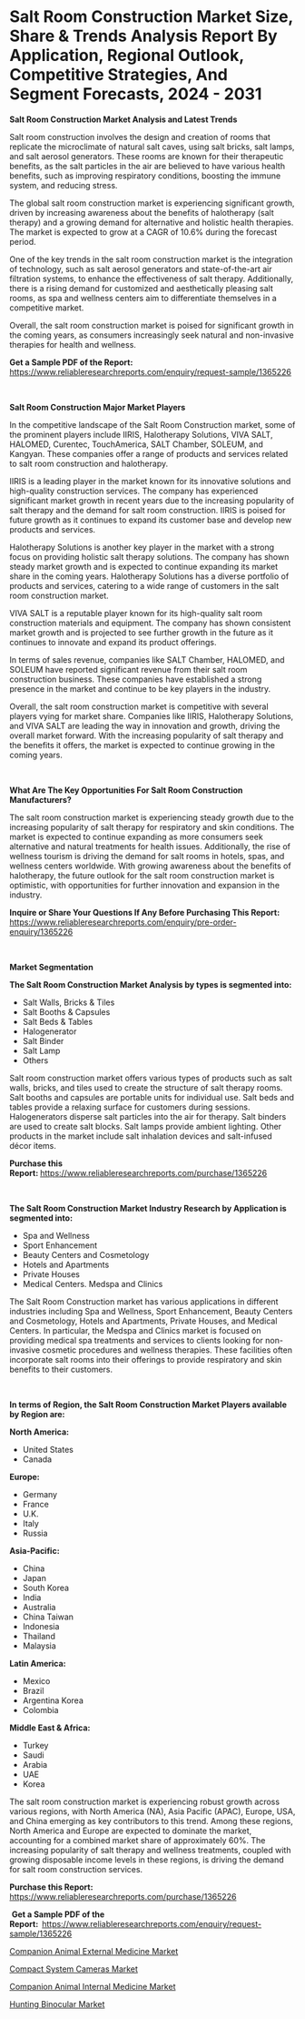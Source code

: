 <p><h1>Salt Room Construction Market Size, Share & Trends Analysis Report By Application, Regional Outlook, Competitive Strategies, And Segment Forecasts, 2024 - 2031</h1></p><p><strong>Salt Room Construction Market Analysis and Latest Trends</strong></p>
<p><p>Salt room construction involves the design and creation of rooms that replicate the microclimate of natural salt caves, using salt bricks, salt lamps, and salt aerosol generators. These rooms are known for their therapeutic benefits, as the salt particles in the air are believed to have various health benefits, such as improving respiratory conditions, boosting the immune system, and reducing stress.</p><p>The global salt room construction market is experiencing significant growth, driven by increasing awareness about the benefits of halotherapy (salt therapy) and a growing demand for alternative and holistic health therapies. The market is expected to grow at a CAGR of 10.6% during the forecast period.</p><p>One of the key trends in the salt room construction market is the integration of technology, such as salt aerosol generators and state-of-the-art air filtration systems, to enhance the effectiveness of salt therapy. Additionally, there is a rising demand for customized and aesthetically pleasing salt rooms, as spa and wellness centers aim to differentiate themselves in a competitive market.</p><p>Overall, the salt room construction market is poised for significant growth in the coming years, as consumers increasingly seek natural and non-invasive therapies for health and wellness.</p></p>
<p><strong>Get a Sample PDF of the Report:&nbsp;</strong> <a href="https://www.reliableresearchreports.com/enquiry/request-sample/1365226">https://www.reliableresearchreports.com/enquiry/request-sample/1365226</a></p>
<p>&nbsp;</p>
<p><strong>Salt Room Construction Major Market Players</strong></p>
<p><p>In the competitive landscape of the Salt Room Construction market, some of the prominent players include IIRIS, Halotherapy Solutions, VIVA SALT, HALOMED, Curentec, TouchAmerica, SALT Chamber, SOLEUM, and Kangyan. These companies offer a range of products and services related to salt room construction and halotherapy.</p><p>IIRIS is a leading player in the market known for its innovative solutions and high-quality construction services. The company has experienced significant market growth in recent years due to the increasing popularity of salt therapy and the demand for salt room construction. IIRIS is poised for future growth as it continues to expand its customer base and develop new products and services.</p><p>Halotherapy Solutions is another key player in the market with a strong focus on providing holistic salt therapy solutions. The company has shown steady market growth and is expected to continue expanding its market share in the coming years. Halotherapy Solutions has a diverse portfolio of products and services, catering to a wide range of customers in the salt room construction market.</p><p>VIVA SALT is a reputable player known for its high-quality salt room construction materials and equipment. The company has shown consistent market growth and is projected to see further growth in the future as it continues to innovate and expand its product offerings.</p><p>In terms of sales revenue, companies like SALT Chamber, HALOMED, and SOLEUM have reported significant revenue from their salt room construction business. These companies have established a strong presence in the market and continue to be key players in the industry.</p><p>Overall, the salt room construction market is competitive with several players vying for market share. Companies like IIRIS, Halotherapy Solutions, and VIVA SALT are leading the way in innovation and growth, driving the overall market forward. With the increasing popularity of salt therapy and the benefits it offers, the market is expected to continue growing in the coming years.</p></p>
<p>&nbsp;</p>
<p><strong>What Are The Key Opportunities For Salt Room Construction Manufacturers?</strong></p>
<p><p>The salt room construction market is experiencing steady growth due to the increasing popularity of salt therapy for respiratory and skin conditions. The market is expected to continue expanding as more consumers seek alternative and natural treatments for health issues. Additionally, the rise of wellness tourism is driving the demand for salt rooms in hotels, spas, and wellness centers worldwide. With growing awareness about the benefits of halotherapy, the future outlook for the salt room construction market is optimistic, with opportunities for further innovation and expansion in the industry.</p></p>
<p><strong>Inquire or Share Your Questions If Any Before Purchasing This Report:</strong> <a href="https://www.reliableresearchreports.com/enquiry/pre-order-enquiry/1365226">https://www.reliableresearchreports.com/enquiry/pre-order-enquiry/1365226</a></p>
<p>&nbsp;</p>
<p><strong>Market Segmentation</strong></p>
<p><strong>The Salt Room Construction Market Analysis by types is segmented into:</strong></p>
<p><ul><li>Salt Walls, Bricks & Tiles</li><li>Salt Booths & Capsules</li><li>Salt Beds & Tables</li><li>Halogenerator</li><li>Salt Binder</li><li>Salt Lamp</li><li>Others</li></ul></p>
<p><p>Salt room construction market offers various types of products such as salt walls, bricks, and tiles used to create the structure of salt therapy rooms. Salt booths and capsules are portable units for individual use. Salt beds and tables provide a relaxing surface for customers during sessions. Halogenerators disperse salt particles into the air for therapy. Salt binders are used to create salt blocks. Salt lamps provide ambient lighting. Other products in the market include salt inhalation devices and salt-infused décor items.</p></p>
<p><strong>Purchase this Report:&nbsp;</strong><a href="https://www.reliableresearchreports.com/purchase/1365226">https://www.reliableresearchreports.com/purchase/1365226</a></p>
<p>&nbsp;</p>
<p><strong>The Salt Room Construction Market Industry Research by Application is segmented into:</strong></p>
<p><ul><li>Spa and Wellness</li><li>Sport Enhancement</li><li>Beauty Centers and Cosmetology</li><li>Hotels and Apartments</li><li>Private Houses</li><li>Medical Centers. Medspa and Clinics</li></ul></p>
<p><p>The Salt Room Construction market has various applications in different industries including Spa and Wellness, Sport Enhancement, Beauty Centers and Cosmetology, Hotels and Apartments, Private Houses, and Medical Centers. In particular, the Medspa and Clinics market is focused on providing medical spa treatments and services to clients looking for non-invasive cosmetic procedures and wellness therapies. These facilities often incorporate salt rooms into their offerings to provide respiratory and skin benefits to their customers.</p></p>
<p>&nbsp;</p>
<p><strong>In terms of Region, the Salt Room Construction Market Players available by Region are:</strong></p>
<p>
    <p> <strong> North America: </strong>
        <ul>
            <li>United States</li>
            <li>Canada</li>
        </ul>
        </p> 
    <p> <strong> Europe: </strong>
        <ul>
            <li>Germany</li>
            <li>France</li>
            <li>U.K.</li>
            <li>Italy</li>
            <li>Russia</li>
        </ul>
        </p> 
    <p> <strong> Asia-Pacific: </strong>
        <ul>
            <li>China</li>
            <li>Japan</li>
            <li>South Korea</li>
            <li>India</li>
            <li>Australia</li>
            <li>China Taiwan</li>
            <li>Indonesia</li>
            <li>Thailand</li>
            <li>Malaysia</li>
        </ul>
        </p> 
    <p> <strong> Latin America: </strong>
        <ul>
            <li>Mexico</li>
            <li>Brazil</li>
            <li>Argentina Korea</li>
            <li>Colombia</li>
        </ul>
        </p> 
    <p> <strong> Middle East & Africa: </strong>
        <ul>
            <li>Turkey</li>
            <li>Saudi</li>
            <li>Arabia</li>
            <li>UAE</li>
            <li>Korea</li>
        </ul>
    </p>
    </p>
<p><p>The salt room construction market is experiencing robust growth across various regions, with North America (NA), Asia Pacific (APAC), Europe, USA, and China emerging as key contributors to this trend. Among these regions, North America and Europe are expected to dominate the market, accounting for a combined market share of approximately 60%. The increasing popularity of salt therapy and wellness treatments, coupled with growing disposable income levels in these regions, is driving the demand for salt room construction services.</p></p>
<p><strong>Purchase this Report: </strong><a href="https://www.reliableresearchreports.com/purchase/1365226">https://www.reliableresearchreports.com/purchase/1365226</a></p>
<p>&nbsp;<strong>Get a Sample PDF of the Report:&nbsp;&nbsp;</strong><a href="https://www.reliableresearchreports.com/enquiry/request-sample/1365226">https://www.reliableresearchreports.com/enquiry/request-sample/1365226</a></p>
<p><strong></strong></p>
<p><p><a href="https://issuu.com/reportprime-2/docs/companion-animal-external-medicine-market-size-203">Companion Animal External Medicine Market</a></p><p><a href="https://github.com/Whitneyboyettebo9kiw7yr13/Market-Research-Report-List-1/blob/main/compact-system-cameras-market.md">Compact System Cameras Market</a></p><p><a href="https://issuu.com/reportprime-2/docs/companion-animal-internal-medicine-market-size-203">Companion Animal Internal Medicine Market</a></p><p><a href="https://github.com/sonuprakash1/Market-Research-Report-List-1/blob/main/hunting-binocular-market.md">Hunting Binocular Market</a></p></p>